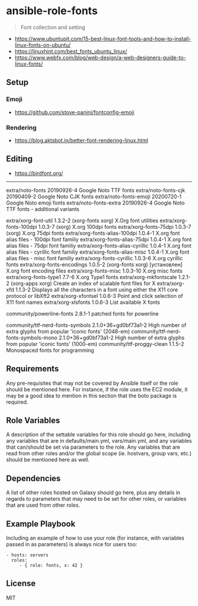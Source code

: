 # ansible-role-fonts

> Font collection and setting

- https://www.ubuntupit.com/15-best-linux-font-tools-and-how-to-install-linux-fonts-on-ubuntu/
- https://linuxhint.com/best_fonts_ubuntu_linux/
- https://www.webfx.com/blog/web-design/a-web-designers-guide-to-linux-fonts/

## Setup

### Emoji

- https://github.com/stove-panini/fontconfig-emoji

### Rendering

- https://blog.aktsbot.in/better-font-rendering-linux.html

## Editing

- https://birdfont.org/

---

extra/noto-fonts 20190926-4 Google Noto TTF fonts extra/noto-fonts-cjk 20190409-2 Google Noto CJK fonts
extra/noto-fonts-emoji 20200720-1 Google Noto emoji fonts extra/noto-fonts-extra 20190926-4 Google Noto TTF fonts -
additional variants

extra/xorg-font-util 1.3.2-2 (xorg-fonts xorg) X.Org font utilities extra/xorg-fonts-100dpi 1.0.3-7 (xorg) X.org 100dpi
fonts extra/xorg-fonts-75dpi 1.0.3-7 (xorg) X.org 75dpi fonts extra/xorg-fonts-alias-100dpi 1.0.4-1 X.org font alias
files - 100dpi font familiy extra/xorg-fonts-alias-75dpi 1.0.4-1 X.org font alias files - 75dpi font familiy
extra/xorg-fonts-alias-cyrillic 1.0.4-1 X.org font alias files - cyrillic font familiy extra/xorg-fonts-alias-misc
1.0.4-1 X.org font alias files - misc font familiy extra/xorg-fonts-cyrillic 1.0.3-6 X.org cyrillic fonts
extra/xorg-fonts-encodings 1.0.5-2 (xorg-fonts xorg) [установлен] X.org font encoding files extra/xorg-fonts-misc
1.0.3-10 X.org misc fonts extra/xorg-fonts-type1 7.7-6 X.org Type1 fonts extra/xorg-mkfontscale 1.2.1-2 (xorg-apps xorg)
Create an index of scalable font files for X extra/xorg-xfd 1.1.3-2 Displays all the characters in a font using either
the X11 core protocol or libXft2 extra/xorg-xfontsel 1.0.6-3 Point and click selection of X11 font names
extra/xorg-xlsfonts 1.0.6-3 List available X fonts

community/powerline-fonts 2.8.1-1 patched fonts for powerline

community/ttf-nerd-fonts-symbols 2.1.0+36+gd0bf73a1-2 High number of extra glyphs from popular 'iconic fonts' (2048-em)
community/ttf-nerd-fonts-symbols-mono 2.1.0+36+gd0bf73a1-2 High number of extra glyphs from popular 'iconic fonts'
(1000-em) community/ttf-proggy-clean 1.1.5-2 Monospaced fonts for programming

## Requirements

Any pre-requisites that may not be covered by Ansible itself or the role should be mentioned here. For instance, if the
role uses the EC2 module, it may be a good idea to mention in this section that the boto package is required.

## Role Variables

A description of the settable variables for this role should go here, including any variables that are in
defaults/main.yml, vars/main.yml, and any variables that can/should be set via parameters to the role. Any variables
that are read from other roles and/or the global scope (ie. hostvars, group vars, etc.) should be mentioned here as
well.

## Dependencies

A list of other roles hosted on Galaxy should go here, plus any details in regards to parameters that may need to be set
for other roles, or variables that are used from other roles.

## Example Playbook

Including an example of how to use your role (for instance, with variables passed in as parameters) is always nice for
users too:

    - hosts: servers
      roles:
         - { role: fonts, x: 42 }

## License

MIT
